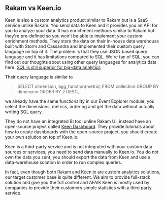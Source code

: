 ## Rakam vs Keen.io

Keen is also a custom analytics product similar to Rakam but is a SaaS service unlike Rakam. 
You send data to Keen and it provides you an API for you to analyze your data. 
It has enrichment methods similar to Rakam but they're pre-defined so you won't be able to implement your custom enrichment methods.
They store the data on their in-house data warehouse built with Storm and Cassandra and implemented their custom query language on top of it.
The problem is that they use JSON based query language and it has limitations compared to SQL.
We're fan of SQL, you can find out our thoughts about using other query languages for analytics data here:
[SQL is still superior for big-data analytics](https://blog.rakam.io/why-sql-superior-for-analytic-queries-comparison-with-mixpanels-jql-ec9935f292bd)

Their query language is similar to 

> SELECT dimension, agg_function(metric) FROM collection GROUP BY dimension ORDER BY 2 DESC,

we already have the same functionality in our Event Explorer module, you select the dimensions, metrics, ordering and get the data 
without actually writing SQL query.

They do not have an integrated BI tool unline Rakam UI, instead have an open-source project called [Keen Dashboard](http://keen.github.io/dashboards/). 
They provide tutorials about how to create dashboards with the open-source project, you should create your own solution on top of Keen.io.

Keen is a third-party service and is not integrated with your custom data sources or services,
you need to send data manually to Keen.io. You do not own the data you sent, you should export the data from Keen and use a 
data-warehouse solution in order to run complex queries.

In fact, even though both Rakam and Keen.io are custom analytics solutions, our target customer base is quite different. 
We aim to provide full-stack solution and give you the full control and 
AFAIK Keen is mostly used by companies to provide their customers simple statistics with a third party service.
